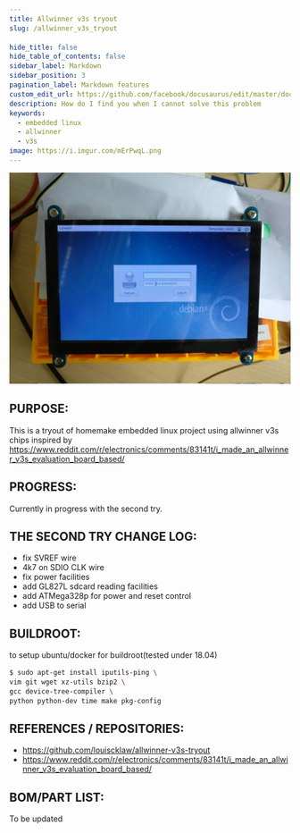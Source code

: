 ```yaml
---
title: Allwinner v3s tryout
slug: /allwinner_v3s_tryout

hide_title: false
hide_table_of_contents: false
sidebar_label: Markdown
sidebar_position: 3
pagination_label: Markdown features
custom_edit_url: https://github.com/facebook/docusaurus/edit/master/docs/api-doc-markdown.md
description: How do I find you when I cannot solve this problem
keywords:
  - embedded linux
  - allwinner
  - v3s
image: https://i.imgur.com/mErPwqL.png
---
```


![](./assets/allwinner_v3s_tryout/photo.jpg)

## PURPOSE:

This is a tryout of homemake embedded linux project using allwinner v3s chips inspired by https://www.reddit.com/r/electronics/comments/83141t/i_made_an_allwinner_v3s_evaluation_board_based/

## PROGRESS:

Currently in progress with the second try.

## THE SECOND TRY CHANGE LOG:

- fix SVREF wire
- 4k7 on SDIO CLK wire
- fix power facilities
- add GL827L sdcard reading facilities
- add ATMega328p for power and reset control
- add USB to serial

## BUILDROOT:

to setup ubuntu/docker for buildroot(tested under 18.04)

```bash
$ sudo apt-get install iputils-ping \
vim git wget xz-utils bzip2 \
gcc device-tree-compiler \
python python-dev time make pkg-config
```

## REFERENCES / REPOSITORIES:

- https://github.com/louiscklaw/allwinner-v3s-tryout
- https://www.reddit.com/r/electronics/comments/83141t/i_made_an_allwinner_v3s_evaluation_board_based/

## BOM/PART LIST:

To be updated
